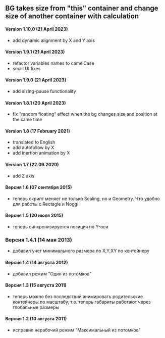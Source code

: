 ## BG takes size from "this" container and change size of another container with calculation

#### Version 1.10.0 (21 April 2023)
* add dynamic alignment by X and Y axis

#### Version 1.9.1 (21 April 2023)
* refactor variables names to camelCase
* small UI fixes

#### Version 1.9.0 (21 April 2023)
* add sizing-pause functionality

#### Version 1.8.1 (20 April 2023)
* fix "random floating" effect when the bg changes size and position at the same time

#### Version 1.8 (17 February 2021)
* translated to English
* add autofollow by X
* add inertion animation by X

#### Version 1.7 (22.09.2020)
* add Z axis

#### Версия 1.6 (07 сентября 2015)
* теперь скрипт меняет не только Scaling, но и Geometry. Что удобно для работы с Rectagle и Noggi

#### Версия 1.5 (20 июля 2015)
* теперь синхронизируется позиция по Y-оси

### Версия 1.4.1 (14 мая 2013)
* добавил учет минимального размера по X,Y,XY по контейнеру

#### Версия 1.4 (14 августа 2012)
* добавил режим "Один из потомков"

#### Версия 1.3 (15 августа 2011)
* теперь можно без последствий анимировать родительские контейнеры по масштабу, т.е. теперь габариты работают через глобальные размеры

#### Версия 1.2 (10 августа 2011)
* исправил нерабочий режим "Максимальный из потомков"









